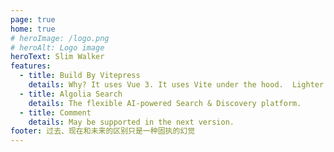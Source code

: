 ```yaml
---
page: true
home: true
# heroImage: /logo.png
# heroAlt: Logo image
heroText: Slim Walker
features:
  - title: Build By Vitepress
    details: Why? It uses Vue 3. It uses Vite under the hood.  Lighter page weight.
  - title: Algolia Search
    details: The flexible AI-powered Search & Discovery platform.
  - title: Comment
    details: May be supported in the next version.
footer: 过去、现在和未来的区别只是一种固执的幻觉
---
```


